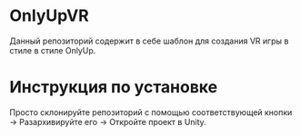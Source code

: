 # OnlyUpVR

Данный репозиторий содержит в себе шаблон для создания VR игры в стиле в стиле OnlyUp.

# Инструкция по установке

Просто склонируйте репозиторий с помощью соответствующей кнопки → Разархивируйте его → Откройте проект в Unity.
